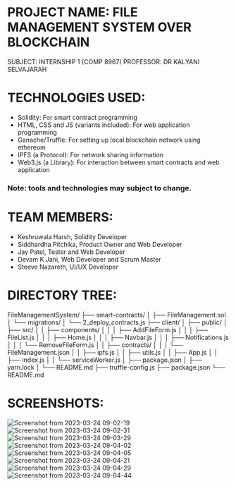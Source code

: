 # PROJECT NAME: FILE MANAGEMENT SYSTEM OVER BLOCKCHAIN
SUBJECT: INTERNSHIP 1 (COMP 8967)
PROFESSOR: DR KALYANI SELVAJARAH


# TECHNOLOGIES USED:
- Solidity: For smart contract programming
- HTML, CSS and JS (variants included): For web application programming
- Ganache/Truffle: For setting up local blockchain network using ethereum
- IPFS (a Protocol): For network sharing information
- Web3.js (a Library): For interaction between smart contracts and web application
### Note: tools and technologies may subject to change.

# TEAM MEMBERS:
- Keshruwala Harsh, Solidity Developer
- Siddhardha Pitchika, Product Owner and Web Developer
- Jay Patel, Tester and Web Developer
- Devam K Jani, Web Developer and Scrum Master
- Steeve Nazareth, UI/UX Developer

# DIRECTORY TREE:

FileManagementSystem/
├── smart-contracts/
│   ├── FileManagement.sol
│   └── migrations/
│      └── 2_deploy_contracts.js
├── client/
│   ├── public/
│   ├── src/
│   │   ├── components/
│   │   │   ├── AddFileForm.js
│   │   │   ├── FileList.js
│   │   │   ├── Home.js
│   │   │   ├── Navbar.js
│   │   │   ├── Notifications.js
│   │   │   └── RemoveFileForm.js
│   │   ├── contracts/
│   │   │   └── FileManagement.json
│   │   ├── ipfs.js
│   │   ├── utils.js
│   │   ├── App.js
│   │   ├── index.js
│   │   └── serviceWorker.js
│   ├── package.json
│   ├── yarn.lock
│   └── README.md
├── truffle-config.js
├── package.json
└── README.md

# SCREENSHOTS:

![Screenshot from 2023-03-24 09-02-19](https://user-images.githubusercontent.com/43711546/227545747-910cc871-c7fb-4b7f-a9aa-334de6da2709.png)
![Screenshot from 2023-03-24 09-02-31](https://user-images.githubusercontent.com/43711546/227545903-cc68812b-100a-42a4-9ff5-1967cfe918bf.png)
![Screenshot from 2023-03-24 09-03-29](https://user-images.githubusercontent.com/43711546/227546085-42c6d8c4-e477-488a-bed4-a6bfea1abcc1.png)
![Screenshot from 2023-03-24 09-04-02](https://user-images.githubusercontent.com/43711546/227546141-cdfb71d8-0996-47b3-82ad-fbcda23cb2e0.png)
![Screenshot from 2023-03-24 09-04-05](https://user-images.githubusercontent.com/43711546/227546171-98689f33-8253-406f-866f-eab61b05468a.png)
![Screenshot from 2023-03-24 09-04-21](https://user-images.githubusercontent.com/43711546/227546232-28531204-787e-4955-b967-bf6dd23b8ffc.png)
![Screenshot from 2023-03-24 09-04-29](https://user-images.githubusercontent.com/43711546/227546277-38e03b64-d67c-45d7-afeb-6cb6b222a410.png)
![Screenshot from 2023-03-24 09-04-44](https://user-images.githubusercontent.com/43711546/227546330-028c8516-eec7-48cb-9481-688a521dbd0c.png)
